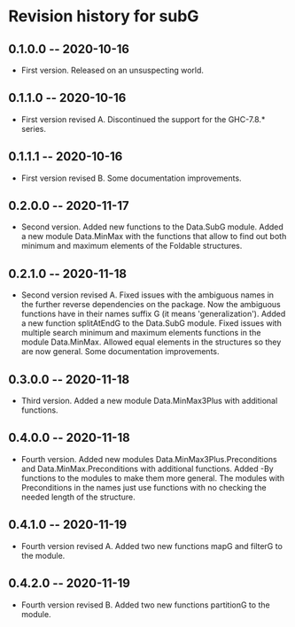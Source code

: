 # Revision history for subG

## 0.1.0.0 -- 2020-10-16

* First version. Released on an unsuspecting world.

## 0.1.1.0 -- 2020-10-16

* First version revised A. Discontinued the support for the GHC-7.8.* series.

## 0.1.1.1 -- 2020-10-16

* First version revised B. Some documentation improvements.

## 0.2.0.0 -- 2020-11-17

* Second version. Added new functions to the Data.SubG module. Added a new module Data.MinMax with the functions that allow to find out both minimum and
maximum elements of the Foldable structures.

## 0.2.1.0 -- 2020-11-18

* Second version revised A. Fixed issues with the ambiguous names in the further reverse dependencies on the package. Now the ambiguous functions have
in their names suffix G (it means 'generalization'). Added a new function splitAtEndG to the Data.SubG module. Fixed issues with multiple search minimum and
maximum elements functions in the module Data.MinMax. Allowed equal elements in the structures so they are now general. Some documentation improvements.

## 0.3.0.0 -- 2020-11-18

* Third version. Added a new module Data.MinMax3Plus with additional functions.

## 0.4.0.0 -- 2020-11-18

* Fourth version. Added new modules Data.MinMax3Plus.Preconditions and Data.MinMax.Preconditions with additional functions. Added -By functions to the modules
to make them more general. The modules with Preconditions in the names just use functions with no checking the needed length of the structure.

## 0.4.1.0 -- 2020-11-19

* Fourth version revised A. Added two new functions mapG and filterG to the module.

## 0.4.2.0 -- 2020-11-19

* Fourth version revised B. Added two new functions partitionG to the module.

